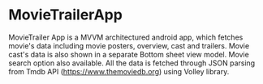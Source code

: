 # MovieTrailerApp
MovieTrailer App is a MVVM architectured android app, which fetches movie's data including movie posters, overview, cast and trailers.
Movie cast's data is also shown in a separate Bottom sheet view model. 
Movie search option also available.
All the data is fetched through JSON parsing from Tmdb API (https://www.themoviedb.org) using Volley library.
